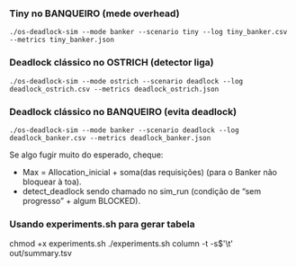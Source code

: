 ### Tiny no BANQUEIRO (mede overhead)
`./os-deadlock-sim --mode banker --scenario tiny --log tiny_banker.csv --metrics tiny_banker.json`


### Deadlock clássico no OSTRICH (detector liga)
`./os-deadlock-sim --mode ostrich --scenario deadlock --log deadlock_ostrich.csv --metrics deadlock_ostrich.json`


### Deadlock clássico no BANQUEIRO (evita deadlock)
`./os-deadlock-sim --mode banker --scenario deadlock --log deadlock_banker.csv --metrics deadlock_banker.json`


Se algo fugir muito do esperado, cheque:
* Max = Allocation_inicial + soma(das requisições) (para o Banker não bloquear à toa).
* detect_deadlock sendo chamado no sim_run (condição de “sem progresso” + algum BLOCKED).



### Usando experiments.sh para gerar tabela

chmod +x experiments.sh
./experiments.sh
column -t -s$'\t' out/summary.tsv
